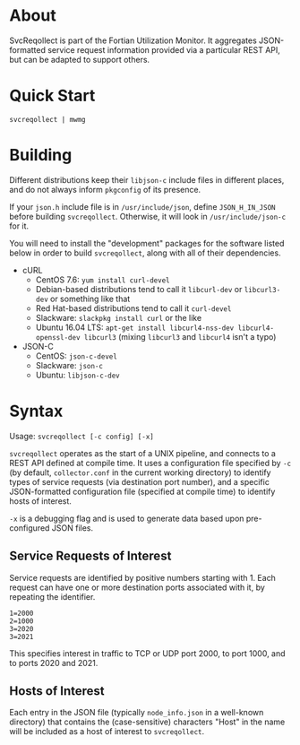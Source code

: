 # About

SvcReqollect is part of the Fortian Utilization Monitor.  It aggregates
JSON-formatted service request information provided via a particular REST
API, but can be adapted to support others.

# Quick Start

`svcreqollect | mwmg`

# Building

Different distributions keep their `libjson-c` include files in different
places, and do not always inform `pkgconfig` of its presence.

If your `json.h` include file is in `/usr/include/json`, define
`JSON_H_IN_JSON` before building `svcreqollect`.  Otherwise, it will look in
`/usr/include/json-c` for it.

You will need to install the "development" packages for the software listed
below in order to build `svcreqollect`, along with all of their
dependencies.

- cURL
  - CentOS 7.6: `yum install curl-devel`
  - Debian-based distributions tend to call it `libcurl-dev` or `libcurl3-dev` or something like that
  - Red Hat-based distributions tend to call it `curl-devel`
  - Slackware: `slackpkg install curl` or the like
  - Ubuntu 16.04 LTS: `apt-get install libcurl4-nss-dev libcurl4-openssl-dev libcurl3` (mixing `libcurl3` and `libcurl4` isn't a typo)
- JSON-C
  - CentOS: `json-c-devel`
  - Slackware: `json-c`
  - Ubuntu: `libjson-c-dev`

# Syntax

Usage: `svcreqollect [-c config] [-x]`

`svcreqollect` operates as the start of a UNIX pipeline, and connects to a
REST API defined at compile time.  It uses a configuration file specified by
`-c` (by default, `collector.conf` in the current working directory) to
identify types of service requests (via destination port number), and a
specific JSON-formatted configuration file (specified at compile time) to
identify hosts of interest.

`-x` is a debugging flag and is used to generate data based upon
pre-configured JSON files.

## Service Requests of Interest

Service requests are identified by positive numbers starting
with 1.  Each request can have one or more destination ports associated with
it, by repeating the identifier.

    1=2000
    2=1000
    3=2020
    3=2021

This specifies interest in traffic to TCP or UDP port 2000, to port 1000,
and to ports 2020 and 2021.

## Hosts of Interest

Each entry in the JSON file (typically `node_info.json` in a well-known directory) that contains the (case-sensitive) characters "Host" in the name will be included as a host of interest to `svcreqollect`.
